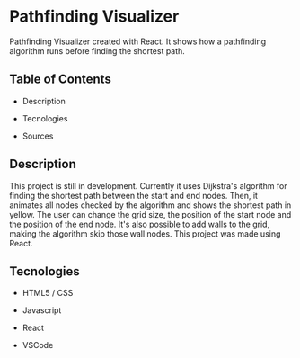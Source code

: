 # Pathfinding Visualizer

Pathfinding Visualizer created with React. It shows how a pathfinding algorithm runs before finding the shortest path.

## Table of Contents

+ Description

+ Tecnologies

+ Sources

## Description

This project is still in development. Currently it uses Dijkstra's algorithm for finding the shortest path between the start and end nodes. Then, it animates all nodes checked by the algorithm and shows the shortest path in yellow. The user can change the grid size, the position of the start node and the position of the end node. It's also possible to add walls to the grid, making the algorithm skip those wall nodes. This project was made using React.

## Tecnologies

+ HTML5 / CSS

+ Javascript

+ React

+ VSCode
